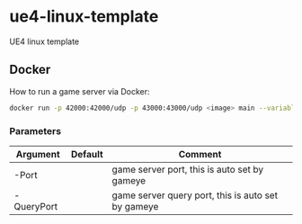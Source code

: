 # ue4-linux-template
UE4 linux template

## Docker

How to run a game server via Docker:

```bash 
docker run -p 42000:42000/udp -p 43000:43000/udp <image> main --variable port.game=42000 --variable port.query=43000
```

### Parameters 

| Argument    | Default | Comment                                                                                                      |
|-------------|---------|--------------------------------------------------------------------------------------------------------------|
| -Port       |         | game server port, this is auto set by gameye
| -QueryPort  |         | game server query port, this is auto set by gameye                                                               

